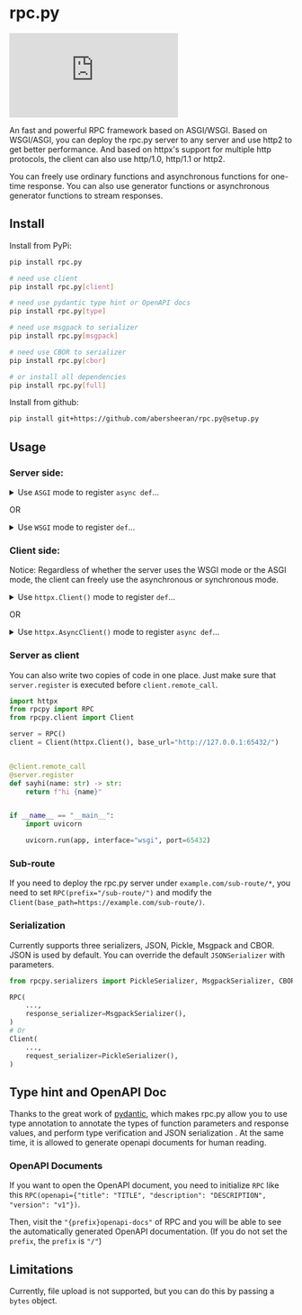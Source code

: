 # rpc.py

[![Codecov](https://img.shields.io/codecov/c/github/abersheeran/rpc.py?style=flat-square)](https://codecov.io/gh/abersheeran/rpc.py)

An fast and powerful RPC framework based on ASGI/WSGI. Based on WSGI/ASGI, you can deploy the rpc.py server to any server and use http2 to get better performance. And based on httpx's support for multiple http protocols, the client can also use http/1.0, http/1.1 or http2.

You can freely use ordinary functions and asynchronous functions for one-time response. You can also use generator functions or asynchronous generator functions to stream responses.

## Install

Install from PyPi:

```bash
pip install rpc.py

# need use client
pip install rpc.py[client]

# need use pydantic type hint or OpenAPI docs
pip install rpc.py[type]

# need use msgpack to serializer
pip install rpc.py[msgpack]

# need use CBOR to serializer
pip install rpc.py[cbor]

# or install all dependencies
pip install rpc.py[full]
```

Install from github:

```bash
pip install git+https://github.com/abersheeran/rpc.py@setup.py
```

## Usage

### Server side:

<details markdown="1">
<summary>Use <code>ASGI</code> mode to register <code>async def</code>...</summary>

```python
from typing import AsyncGenerator
from typing_extensions import TypedDict

import uvicorn
from rpcpy import RPC

app = RPC(mode="ASGI")


@app.register
async def none() -> None:
    return


@app.register
async def sayhi(name: str) -> str:
    return f"hi {name}"


@app.register
async def yield_data(max_num: int) -> AsyncGenerator[int, None]:
    for i in range(max_num):
        yield i


D = TypedDict("D", {"key": str, "other-key": str})


@app.register
async def query_dict(value: str) -> D:
    return {"key": value, "other-key": value}


if __name__ == "__main__":
    uvicorn.run(app, interface="asgi3", port=65432)
```
</details>

OR

<details markdown="1">
<summary>Use <code>WSGI</code> mode to register <code>def</code>...</summary>

```python
from typing import Generator
from typing_extensions import TypedDict

import uvicorn
from rpcpy import RPC

app = RPC()


@app.register
def none() -> None:
    return


@app.register
def sayhi(name: str) -> str:
    return f"hi {name}"


@app.register
def yield_data(max_num: int) -> Generator[int, None, None]:
    for i in range(max_num):
        yield i


D = TypedDict("D", {"key": str, "other-key": str})


@app.register
def query_dict(value: str) -> D:
    return {"key": value, "other-key": value}


if __name__ == "__main__":
    uvicorn.run(app, interface="wsgi", port=65432)
```
</details>

### Client side:

Notice: Regardless of whether the server uses the WSGI mode or the ASGI mode, the client can freely use the asynchronous or synchronous mode.

<details markdown="1">
<summary>Use <code>httpx.Client()</code> mode to register <code>def</code>...</summary>

```python
from typing import Generator
from typing_extensions import TypedDict

import httpx
from rpcpy.client import Client

app = Client(httpx.Client(), base_url="http://127.0.0.1:65432/")


@app.remote_call
def none() -> None:
    ...


@app.remote_call
def sayhi(name: str) -> str:
    ...


@app.remote_call
def yield_data(max_num: int) -> Generator[int, None, None]:
    yield


D = TypedDict("D", {"key": str, "other-key": str})


@app.remote_call
def query_dict(value: str) -> D:
    ...
```
</details>

OR

<details markdown="1">
<summary>Use <code>httpx.AsyncClient()</code> mode to register <code>async def</code>...</summary>

```python
from typing import AsyncGenerator
from typing_extensions import TypedDict

import httpx
from rpcpy.client import Client

app = Client(httpx.AsyncClient(), base_url="http://127.0.0.1:65432/")


@app.remote_call
async def none() -> None:
    ...


@app.remote_call
async def sayhi(name: str) -> str:
    ...


@app.remote_call
async def yield_data(max_num: int) -> AsyncGenerator[int, None]:
    yield


D = TypedDict("D", {"key": str, "other-key": str})


@app.remote_call
async def query_dict(value: str) -> D:
    ...
```
</details>

### Server as client

You can also write two copies of code in one place. Just make sure that `server.register` is executed before `client.remote_call`.

```python
import httpx
from rpcpy import RPC
from rpcpy.client import Client

server = RPC()
client = Client(httpx.Client(), base_url="http://127.0.0.1:65432/")


@client.remote_call
@server.register
def sayhi(name: str) -> str:
    return f"hi {name}"


if __name__ == "__main__":
    import uvicorn

    uvicorn.run(app, interface="wsgi", port=65432)
```

### Sub-route

If you need to deploy the rpc.py server under `example.com/sub-route/*`, you need to set `RPC(prefix="/sub-route/")` and modify the `Client(base_path=https://example.com/sub-route/)`.

### Serialization

Currently supports three serializers, JSON, Pickle, Msgpack and CBOR. JSON is used by default. You can override the default `JSONSerializer` with parameters.

```python
from rpcpy.serializers import PickleSerializer, MsgpackSerializer, CBORSerializer

RPC(
    ...,
    response_serializer=MsgpackSerializer(),
)
# Or
Client(
    ...,
    request_serializer=PickleSerializer(),
)
```

## Type hint and OpenAPI Doc

Thanks to the great work of [pydantic](https://pydantic-docs.helpmanual.io/), which makes rpc.py allow you to use type annotation to annotate the types of function parameters and response values, and perform type verification and JSON serialization . At the same time, it is allowed to generate openapi documents for human reading.

### OpenAPI Documents

If you want to open the OpenAPI document, you need to initialize `RPC` like this `RPC(openapi={"title": "TITLE", "description": "DESCRIPTION", "version": "v1"})`.

Then, visit the `"{prefix}openapi-docs"` of RPC and you will be able to see the automatically generated OpenAPI documentation. (If you do not set the `prefix`, the `prefix` is `"/"`)

## Limitations

Currently, file upload is not supported, but you can do this by passing a `bytes` object.
